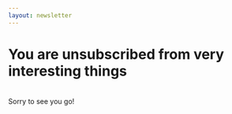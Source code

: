 ```yaml
---
layout: newsletter
---
```

<h1 class="homepagename"><b>You are unsubscribed from very interesting things</b></h1>
<br>
Sorry to see you go!